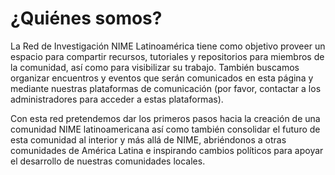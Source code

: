 # ¿Quiénes somos?

La Red de Investigación NIME Latinoamérica tiene como objetivo proveer un espacio para compartir recursos, tutoriales y repositorios para miembros de la comunidad, así como para visibilizar su trabajo. También buscamos organizar encuentros y eventos que serán comunicados en esta página y mediante nuestras plataformas de comunicación (por favor, contactar a los administradores para acceder a estas plataformas).

Con esta red pretendemos dar los primeros pasos hacia la creación de una comunidad NIME latinoamericana así como también consolidar el futuro de esta comunidad al interior y más allá de NIME, abriéndonos a otras comunidades de América Latina e inspirando cambios políticos para apoyar el desarrollo de nuestras comunidades locales.

​
